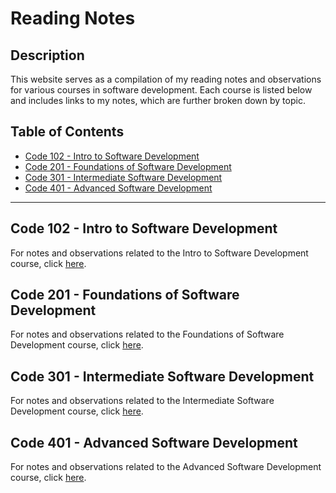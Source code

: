 # Reading Notes

## Description 
This website serves as a compilation of my reading notes and observations for various courses in software development. Each course is listed below and includes links to my notes, which are further broken down by topic.


## Table of Contents

- [Code 102 - Intro to Software Development](#code-102---intro-to-software-development)
- [Code 201 - Foundations of Software Development](#code-201---foundations-of-software-development)
- [Code 301 - Intermediate Software Development](#code-301---intermediate-software-development)
- [Code 401 - Advanced Software Development](#code-401---advanced-software-development)

---
## Code 102 - Intro to Software Development
For notes and observations related to the Intro to Software Development course, click [here](code-102/).

## Code 201 - Foundations of Software Development
For notes and observations related to the Foundations of Software Development course, click [here](code-201/).

## Code 301 - Intermediate Software Development
For notes and observations related to the Intermediate Software Development course, click [here](code-301/).

## Code 401 - Advanced Software Development
For notes and observations related to the Advanced Software Development course, click [here](code-401/).
